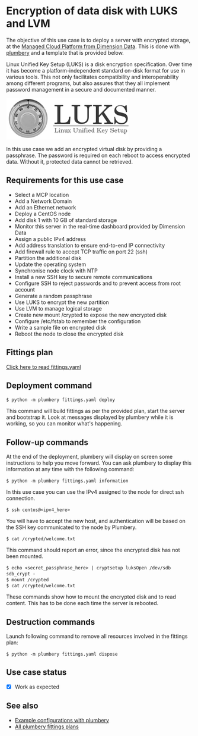 # Encryption of data disk with LUKS and LVM

The objective of this use case is to deploy a server with encrypted storage, at the [Managed Cloud Platform from Dimension Data](http://cloud.dimensiondata.com/eu/en/).
This is done with [plumbery](https://developer.dimensiondata.com/display/PLUM/Plumbery) and a template that is provided below.

Linux Unified Key Setup (LUKS) is a disk encryption specification. Over time it has become a platform-independent standard on-disk format for use in various tools. This not only facilitates compatibility and interoperability among different programs, but also assures that they all implement password management in a secure and documented manner.

![LUKS](luks.png)

In this use case we add an encrypted virtual disk by providing a passphrase.
The password is required on each reboot to access encrypted data. Without it,
protected data cannot be retrieved.

## Requirements for this use case

* Select a MCP location
* Add a Network Domain
* Add an Ethernet network
* Deploy a CentOS node
* Add disk 1 with 10 GB of standard storage
* Monitor this server in the real-time dashboard provided by Dimension Data
* Assign a public IPv4 address
* Add address translation to ensure end-to-end IP connectivity
* Add firewall rule to accept TCP traffic on port 22 (ssh)
* Partition the additional disk
* Update the operating system
* Synchronise node clock with NTP
* Install a new SSH key to secure remote communications
* Configure SSH to reject passwords and to prevent access from root account
* Generate a random passphrase
* Use LUKS to encrypt the new partition
* Use LVM to manage logical storage
* Create new mount /crypted to expose the new encrypted disk
* Configure /etc/fstab to remember the configuration
* Write a sample file on encrypted disk
* Reboot the node to close the encrypted disk

## Fittings plan

[Click here to read fittings.yaml](fittings.yaml)

## Deployment command

    $ python -m plumbery fittings.yaml deploy

This command will build fittings as per the provided plan, start the server
and bootstrap it. Look at messages displayed by plumbery while it is
working, so you can monitor what's happening.

## Follow-up commands

At the end of the deployment, plumbery will display on screen some instructions
to help you move forward. You can ask plumbery to display this information
at any time with the following command:

    $ python -m plumbery fittings.yaml information

In this use case you can use the IPv4 assigned to the node for direct ssh
connection.

    $ ssh centos@<ipv4_here>

You will have to accept the new host, and authentication will be based on
the SSH key communicated to the node by Plumbery.

    $ cat /crypted/welcome.txt

This command should report an error, since the encrypted disk has not been mounted.

    $ echo <secret_passphrase_here> | cryptsetup luksOpen /dev/sdb sdb_crypt -
    $ mount /crypted
    $ cat /crypted/welcome.txt

These commands show how to mount the encrypted disk and to read content. This
has to be done each time the server is rebooted.

## Destruction commands

Launch following command to remove all resources involved in the fittings plan:

    $ python -m plumbery fittings.yaml dispose

## Use case status

- [X] Work as expected

## See also

- [Example configurations with plumbery](../)
- [All plumbery fittings plans](../../)

